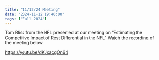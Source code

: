 ```yaml
---
title: "11/12/24 Meeting"
date: "2024-11-12 19:40:00"
tags: ["Fall 2024"]
---
```

Tom Bliss from the NFL presented at our meeting on "Estimating the Competitive Impact of Rest Differential in the NFL" Watch the recording of the meeting below.

https://youtu.be/dKJxacgOn64
